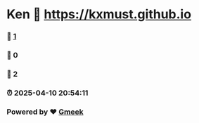 # Ken :link: https://kxmust.github.io 
### :page_facing_up: [1](https://kxmust.github.io/tag.html) 
### :speech_balloon: 0 
### :hibiscus: 2 
### :alarm_clock: 2025-04-10 20:54:11 
### Powered by :heart: [Gmeek](https://github.com/Meekdai/Gmeek)
